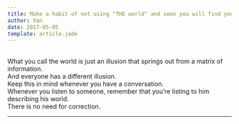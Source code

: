 ```yaml
---
title: Make a habit of not using "THE world" and soon you will find yourself understand this game more.
author: Van
date: 2017-05-05
template: article.jade
---
```


<br> What you call the world is just an illusion that springs out from a matrix of information. <br> And everyone has a different illusion. 
<br> Keep this in mind whenever you have a conversation. <br> Whenever you listen to someone, remember that you’re listing to him describing his world. <br> There is no need for correction. 


---







